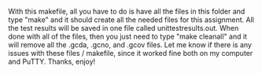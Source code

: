 With this makefile, all you have to do is have all the files in this folder and type "make" 
and it should create all the needed files for this assignment.  All the test results will 
be saved in one file called unittestresults.out.  When done with all of the files, then
you just need to type "make cleanall" and it will remove all the .gcda, .gcno, and .gcov
files.  Let me know if there is any issues with these files / makefile, since it worked fine
both on my computer and PuTTY.  Thanks, enjoy!
